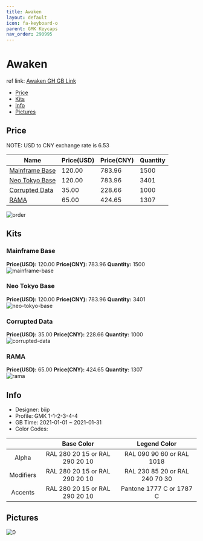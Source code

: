 ```yaml
---
title: Awaken 
layout: default
icon: fa-keyboard-o
parent: GMK Keycaps
nav_order: 290995
---
```


# Awaken 

ref link: [Awaken GH GB Link](https://geekhack.org/index.php?topic=110455.0)

* [Price](#price)
* [Kits](#kits)
* [Info](#info)
* [Pictures](#pictures)

## Price

NOTE: USD to CNY exchange rate is 6.53

| Name          | Price(USD)   |  Price(CNY) | Quantity |
| ------------- | ------------ |  ---------- | -------- |
|[Mainframe Base](#mainframe-base)|120.00|783.96|1500|
|[Neo Tokyo Base](#neo-tokyo-base)|120.00|783.96|3401|
|[Corrupted Data](#corrupted-data)|35.00|228.66|1000|
|[RAMA](#rama)|65.00|424.65|1307|

<img src="{{ 'assets/images/gmk-keycaps/Awaken/order.png' | relative_url }}" alt="order" class="image featured">

## Kits
### Mainframe Base  
**Price(USD):** 120.00	**Price(CNY):** 783.96	**Quantity:** 1500  
<img src="{{ 'assets/images/gmk-keycaps/Awaken/kits_pics/mainframe-base.jpg' | relative_url }}" alt="mainframe-base" class="image featured">

### Neo Tokyo Base  
**Price(USD):** 120.00	**Price(CNY):** 783.96	**Quantity:** 3401  
<img src="{{ 'assets/images/gmk-keycaps/Awaken/kits_pics/neo-tokyo-base.jpg' | relative_url }}" alt="neo-tokyo-base" class="image featured">

### Corrupted Data  
**Price(USD):** 35.00	**Price(CNY):** 228.66	**Quantity:** 1000  
<img src="{{ 'assets/images/gmk-keycaps/Awaken/kits_pics/corrupted-data.jpg' | relative_url }}" alt="corrupted-data" class="image featured">

### RAMA  
**Price(USD):** 65.00	**Price(CNY):** 424.65	**Quantity:** 1307  
<img src="{{ 'assets/images/gmk-keycaps/Awaken/kits_pics/rama.png' | relative_url }}" alt="rama" class="image featured">

## Info
* Designer: biip  
* Profile: GMK 1-1-2-3-4-4  
* GB Time: 2021-01-01 ~ 2021-01-31  
* Color Codes:  

| |Base Color     | Legend Color
| :-------------: | :-------------: | :------------:
|Alpha|RAL 280 20 15 or RAL 290 20 10|RAL 090 90 60 or RAL 1018
|Modifiers|RAL 280 20 15 or RAL 290 20 10|RAL 230 85 20 or RAL 240 70 30
|Accents|RAL 280 20 15 or RAL 290 20 10|Pantone 1777 C or 1787 C


## Pictures  
<img src="{{ 'assets/images/gmk-keycaps/Awaken/rendering_pics/0.jpg' | relative_url }}" alt="0" class="image featured">
